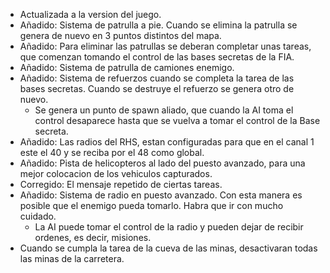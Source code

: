 - Actualizada a la version del juego.
- Añadido: Sistema de patrulla a pie. Cuando se elimina la patrulla se genera de nuevo en 3 puntos distintos del mapa.
- Añadido: Para eliminar las patrullas se deberan completar unas tareas, que comenzan tomando el control de las bases secretas de la FIA.
- Añadido: Sistema de patrulla de camiones enemigo.
- Añadido: Sistema de refuerzos cuando se completa la tarea de las bases secretas. Cuando se destruye el refuerzo se genera otro de nuevo.
    - Se genera un punto de spawn aliado, que cuando la AI toma el control desaparece hasta que se vuelva a tomar el control de la Base secreta.
- Añadido: Las radios del RHS, estan configuradas para que en el canal 1 este el 40 y se reciba por el 48 como global.
- Añadido: Pista de helicopteros al lado del puesto avanzado, para una mejor colocacion de los vehiculos capturados.
- Corregido: El mensaje repetido de ciertas tareas.
- Añadido: Sistema de radio en puesto avanzado. Con esta manera es posible que el enemigo pueda tomarlo. Habra que ir con mucho cuidado.
  - La AI puede tomar el control de la radio y pueden dejar de recibir ordenes, es decir, misiones.
- Cuando se cumpla la tarea de la cueva de las minas, desactivaran todas las minas de la carretera.
